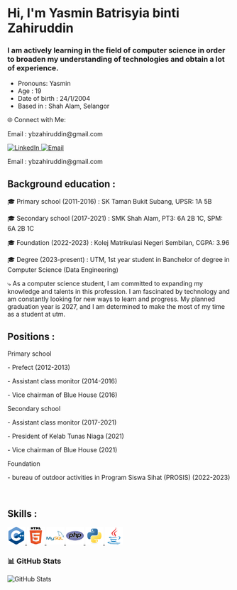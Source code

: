 # Hi, I'm Yasmin Batrisyia binti Zahiruddin
### I am actively learning in the field of computer science in order to broaden my understanding of technologies and obtain a lot of experience. 

- Pronouns: Yasmin
- Age : 19
- Date of birth : 24/1/2004
- Based in : Shah Alam, Selangor
</P>


🌐 Connect with Me: 
<p align="left">
  Email : ybzahiruddin@gmail.com
</p>
  <a href="https://www.linkedin.com/in/yasmin-batrisyia-zahiruddin/" target="_blank">
    <img src="https://img.shields.io/badge/-LinkedIn-blue?style=flat-square&logo=LinkedIn&logoColor=white" alt="LinkedIn">
  </a>
  <a href="mailto:ybzahiruddin@gmail.com" target="_blank">
    <img src="https://img.shields.io/badge/-Email-red?style=flat-square&logo=Gmail&logoColor=white" alt="Email">
  </a> </p>
  Email : ybzahiruddin@gmail.com
</p>


## Background education :

🎓  Primary school (2011-2016)  : SK Taman Bukit Subang, 
                    UPSR: 1A 5B </p>
🎓 Secondary school (2017-2021) : SMK Shah Alam,
                    PT3: 6A 2B 1C, 
                    SPM: 6A 2B 1C </p>
🎓 Foundation       (2022-2023) : Kolej Matrikulasi Negeri Sembilan,
                    CGPA: 3.96 </p>
🎓 Degree        (2023-present) : UTM,
                    1st year student in Banchelor of degree in Computer Science (Data Engineering) </p>

⤷ As a computer science student, I am committed to expanding my knowledge and talents in this profession. I am fascinated by technology and am constantly looking for new ways to learn and progress. My planned graduation year is 2027, and I am determined to make the most of my time as a student at utm.
<br/>


## Positions : 
<p align="left"> 
Primary school </p>
- Prefect (2012-2013) </p>
- Assistant class monitor (2014-2016) </p>
- Vice chairman of Blue House (2016) </p>

<p align="left"> 
Secondary school </p>
- Assistant class monitor (2017-2021) </p>
- President of Kelab Tunas Niaga (2021) </p>
- Vice chairman of Blue House (2021) </p>

<p align="left"> 
Foundation </p>
- bureau of outdoor activities in Program Siswa Sihat (PROSIS) (2022-2023)</p>
<br/>

  
 ## Skills : 
   <p align="left"> 
  <a href="https://www.w3schools.com/cpp/" target="_blank" rel="noreferrer"> <img src="https://raw.githubusercontent.com/devicons/devicon/master/icons/cplusplus/cplusplus-original.svg" alt="cplusplus" width="40" height="40"/> </a> 
  <a href="https://www.w3.org/html/" target="_blank" rel="noreferrer"> <img src="https://raw.githubusercontent.com/devicons/devicon/master/icons/html5/html5-original-wordmark.svg" alt="html5" width="40" height="40"/> </a> 
  <a href="https://www.mysql.com/" target="_blank" rel="noreferrer"> <img src="https://raw.githubusercontent.com/devicons/devicon/master/icons/mysql/mysql-original-wordmark.svg" alt="mysql" width="40" height="40"/> </a> 
  <a href="https://www.php.net" target="_blank" rel="noreferrer"> <img src="https://raw.githubusercontent.com/devicons/devicon/master/icons/php/php-original.svg" alt="php" width="40" height="40"/> </a> 
  <a href="https://www.python.org" target="_blank" rel="noreferrer"> <img src="https://raw.githubusercontent.com/devicons/devicon/master/icons/python/python-original.svg" alt="python" width="40" height="40"/> </a>
  <a href="https://www.java.org" target="_blank" rel="noreferrer"> <img src="https://raw.githubusercontent.com/devicons/devicon/master/icons/java/java-original.svg" alt="java" width="40" height="40"/> </a> 
<br/>
 

### 📊 GitHub Stats
<p align="left">
  <img src="https://github-readme-stats.vercel.app/api?username=yAsmin241&show_icons=true&count_private=true&theme=default" alt="GitHub Stats">
</p>

